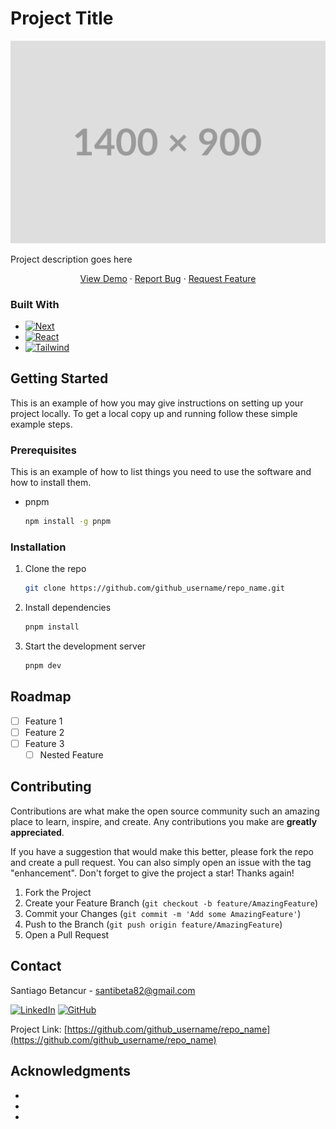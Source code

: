<!-- ABOUT THE PROJECT -->

# Project Title

[![Product Name Screen Shot][product-screenshot]](https://example.com)

Project description goes here

 <p align="center">
    <a href="https://github.com/github_username/repo_name">View Demo</a>
    &middot;
    <a href="https://github.com/github_username/repo_name/issues/new?labels=bug&template=bug-report---.md">Report Bug</a>
    &middot;
    <a href="https://github.com/github_username/repo_name/issues/new?labels=enhancement&template=feature-request---.md">Request Feature</a>
  </p>

### Built With

- [![Next][Next.js]][Next-url]
- [![React][React.js]][React-url]
- [![Tailwind][TailwindCSS]][TailwindCSS-url]

<!-- GETTING STARTED -->

## Getting Started

This is an example of how you may give instructions on setting up your project locally.
To get a local copy up and running follow these simple example steps.

### Prerequisites

This is an example of how to list things you need to use the software and how to install them.

- pnpm
  ```sh
  npm install -g pnpm
  ```

### Installation

1. Clone the repo
   ```sh
   git clone https://github.com/github_username/repo_name.git
   ```
2. Install dependencies
   ```sh
   pnpm install
   ```
3. Start the development server
   ```sh
   pnpm dev
   ```

<!-- ROADMAP -->

## Roadmap

- [ ] Feature 1
- [ ] Feature 2
- [ ] Feature 3
  - [ ] Nested Feature

<!-- CONTRIBUTING -->

## Contributing

Contributions are what make the open source community such an amazing place to learn, inspire, and create. Any contributions you make are **greatly appreciated**.

If you have a suggestion that would make this better, please fork the repo and create a pull request. You can also simply open an issue with the tag "enhancement".
Don't forget to give the project a star! Thanks again!

1. Fork the Project
2. Create your Feature Branch (`git checkout -b feature/AmazingFeature`)
3. Commit your Changes (`git commit -m 'Add some AmazingFeature'`)
4. Push to the Branch (`git push origin feature/AmazingFeature`)
5. Open a Pull Request

<!-- CONTACT -->

## Contact

Santiago Betancur - santibeta82@gmail.com

[![LinkedIn][linkedin-shield]][linkedin-url] [![GitHub][github-shield]][github-url]

Project Link: [https://github.com/github_username/repo_name](https://github.com/github_username/repo_name)

<!-- ACKNOWLEDGMENTS -->

## Acknowledgments

- []()
- []()
- []()

<!-- MARKDOWN LINKS & IMAGES -->

[product-screenshot]: images/screenshot-placeholder.png
[Next.js]: https://img.shields.io/badge/next.js-000000?style=for-the-badge&logo=nextdotjs&logoColor=white
[Next-url]: https://nextjs.org/
[React.js]: https://img.shields.io/badge/React-20232A?style=for-the-badge&logo=react&logoColor=61DAFB
[React-url]: https://reactjs.org/
[TailwindCSS]: https://img.shields.io/badge/-Tailwind%20CSS-%231a202c?style=for-the-badge&logo=tailwind-css
[TailwindCSS-url]: https://tailwindcss.com/

[linkedin-shield]: https://img.shields.io/badge/LinkedIn-blue?style=for-the-badge&logo=linkedin&logoColor=white
[linkedin-url]: https://www.linkedin.com/in/santiago-betancur/
[github-shield]: https://img.shields.io/badge/GitHub-black?style=for-the-badge&logo=github&logoColor=white
[github-url]: https://github.com/sbetav
